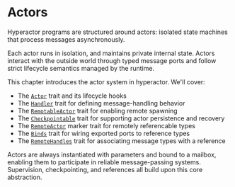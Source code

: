 # Actors

Hyperactor programs are structured around actors: isolated state machines that process messages asynchronously.

Each actor runs in isolation, and maintains private internal state. Actors interact with the outside world through typed message ports and follow strict lifecycle semantics managed by the runtime.

This chapter introduces the actor system in hyperactor. We'll cover:

- The [`Actor`](./actor.md) trait and its lifecycle hooks
- The [`Handler`](./handler.md) trait for defining message-handling behavior
- The [`RemotableActor`](./remotable_actor.md) trait for enabling remote spawning
- The [`Checkpointable`](./checkpointable.md) trait for supporting actor persistence and recovery
- The [`RemoteActor`](./remote_actor.md) marker trait for remotely referencable types
- The [`Binds`](./binds.md) trait for wiring exported ports to reference types
- The [`RemoteHandles`](./remote_handles.md) trait for associating message types with a reference

Actors are always instantiated with parameters and bound to a mailbox, enabling them to participate in reliable message-passing systems. Supervision, checkpointing, and references all build upon this core abstraction.
